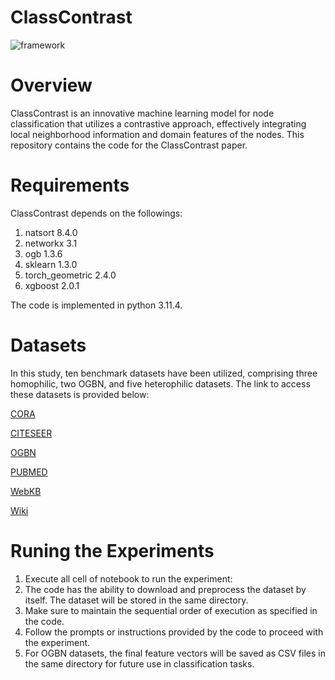 # ClassContrast
![framework](https://github.com/joshem163/ClassContrast/assets/133717791/c50235ad-e30c-4b87-86d0-2c3cc1e37d3c)


# Overview

ClassContrast is an innovative machine learning model for node classification that utilizes a contrastive approach, effectively integrating local neighborhood information and domain features of the nodes. This repository contains the code for the ClassContrast paper.
# Requirements
ClassContrast depends on the followings:
1. natsort 8.4.0
2. networkx 3.1
3. ogb 1.3.6
4. sklearn 1.3.0
5. torch_geometric 2.4.0
6. xgboost 2.0.1
   
The code is implemented in python 3.11.4. 
# Datasets
In this study,  ten benchmark datasets have been utilized, comprising three homophilic, two OGBN, and five heterophilic datasets. The link to access these datasets is provided below:

[CORA](https://linqs-data.soe.ucsc.edu/public/datasets/cora/cora.zip) 

[CITESEER](https://linqs-data.soe.ucsc.edu/public/datasets/citeseer-doc-classification/citeseer-doc-classification.zip)

[OGBN](https://ogb.stanford.edu/docs/nodeprop/)

[PUBMED](https://linqs-data.soe.ucsc.edu/public/datasets/pubmed-diabetes/pubmed-diabetes.zip)

[WebKB](https://github.com/bingzhewei/geom-gcn/tree/master/new_data)

[Wiki](https://github.com/benedekrozemberczki/MUSAE/tree/master/input)

# Runing the  Experiments
1. Execute all cell of notebook to run the experiment:
2. The code has the ability to download and preprocess the dataset by itself. The dataset will be stored in the same directory.
3. Make sure to maintain the sequential order of execution as specified in the code.
4. Follow the prompts or instructions provided by the code to proceed with the experiment.
5. For OGBN datasets, the final feature vectors will be saved as CSV files in the same directory for future use in classification tasks. 

